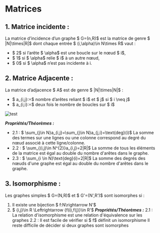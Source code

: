 # Matrices

## 1. Matrice incidente :
La matrice d’incidence d’un graphe $ G=(n,R)$ est la matrice de genre $ |N|\times|R|$ dont chaque entrée $ (i,\alpha)\in N\times R$ vaut :
- $ 2$ si l’arête $ \alpha$ est une boucle sur le nœud $ i$,
- $ 1$ si $ \alpha$ relie $ i$ à un autre nœud,
- $ 0$ si $ \alpha$ n’est pas incidente à i.
<!-- ![[Pasted image 20230928092639.png]] -->

##  2. Matrice Adjacente :
La matrice d’adjacence $ A$ est de genre $ |N|\times|N|$ : 
- $ a_{i,j}:=$  nombre d’arêtes reliant $ i$ et $ j$ si $ i \neq j$ 
- $ a_{i,i}:=$ deux fois le nombre de boucles sur $ i$

![test](../assets/ex_matrice_adjacentes.png)

***Propriétés/Théorèmes :***
- 2.1 : $ \sum_{j\in N}a_{i,j}=\sum_{j\in N}a_{j,i}=\text{deg}(i)$ La somme des termes sur une lignes ou une colonne correspond au degré du nœud associé à cette ligne/colonne.
- 2.2 : $ \sum_{(i,j)\in N^{2}}a_{i,j}=2|R|$ La somme de tous les éléments de la matrice est égal au double du nombre d'arêtes dans le graphe.
- 2.3 : $ \sum_{i \in N}\text{deg}(i)=2|R|$ La somme des degrés des nœuds d'une graphe est égal au double du nombre d'arêtes dans le graphe.

##  3. Isomorphisme :
Les graphes simples $ G=(N,R)$ et $ G'=(N',R')$ sont isomorphes si : 
1. Il existe une bijection $ f:N\rightarrow N'$
2. $ \{i,j\}\in R \Leftrightarrow \{f(i),f(j)\}\in R'$
***Propriétés/Théorèmes :***
	2.1 : La relation d'isomorphisme est une relation d'équivalence sur les graphes
	2.2 : Il est facile de vérifier si $ f$ définit un isomorphisme Il reste difficile de décider si deux graphes sont isomorphes